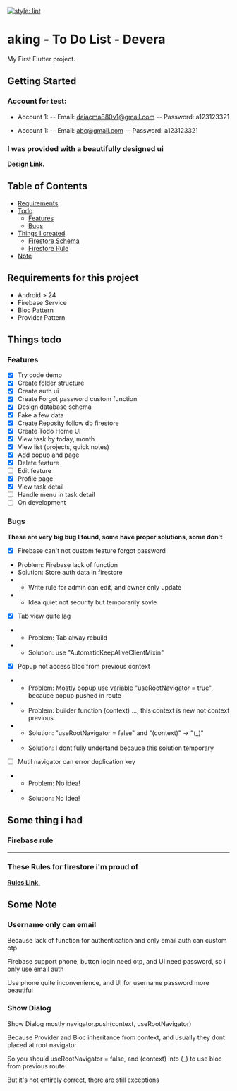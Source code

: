 [![style: lint](https://img.shields.io/badge/style-lint-4BC0F5.svg)](https://pub.dev/packages/lint)

# aking - To Do List - Devera

My First Flutter project.

## Getting Started

### Account for test:

- Account 1:
-- Email: daiacma880v1@gmail.com
-- Password: a123123321

- Account 1:
-- Email: abc@gmail.com
-- Password: a123123321

### I was provided with a beautifully designed ui

[**Design Link.**](https://www.figma.com/file/Lg4BWGwHR2L3Qwk6s0yIHO/Devera-Aking-To-Do-List-App?node-id=0%3A1)<br>

## Table of Contents

- [Requirements](#requirements)
- [Todo](#todo)
  - [Features](#features)
  - [Bugs](#bugs)
- [Things I created](#created)
  - [Firestore Schema](#schema)
  - [Firestore Rule](#rule)
- [Note](#note)

## Requirements for this project<a name = "requirements"></a>

- Android > 24
- Firebase Service
- Bloc Pattern
- Provider Pattern

## Things todo<a name = "todo"></a>

### Features<a name = "features"></a>

- [x] Try code demo
- [x] Create folder structure
- [x] Create auth ui
- [x] Create Forgot password custom function
- [x] Design database schema
- [x] Fake a few data
- [x] Create Reposity follow db firestore
- [x] Create Todo Home UI
- [x] View task by today, month
- [x] View list (projects, quick notes)
- [x] Add popup and page
- [x] Delete feature
- [ ] Edit feature
- [x] Profile page
- [x] View task detail
- [ ] Handle menu in task detail
- [ ] On development

### Bugs <a name = "bugs"></a>

<b>These are very big bug I found, some have proper solutions, some don't</b>

- [x] Firebase can't not custom feature forgot password
- Problem: Firebase lack of function
- Solution: Store auth data in firestore
- - Write rule for admin can edit, and owner only update
- - Idea quiet not security but temporarily sovle

- [x] Tab view quite lag
- - Problem: Tab alway rebuild
- - Solution: use "AutomaticKeepAliveClientMixin"

- [x] Popup not access bloc from previous context
- - Problem: Mostly popup use variable "useRootNavigator = true", becauce popup pushed in route
- - Problem: builder function (context) ..., this context is new not context previous
- - Solution: "useRootNavigator = false" and "(context)" -> "(_)"
- - Solution: I dont fully undertand becauce this solution temporary

- [ ] Mutil navigator can error duplication key
- - Problem: No idea!
- - Solution: No Idea!

## Some thing i had<a name = "created"></a>

### Firebase rule<a name = "aws"></a>

----------

### These Rules for firestore i'm proud of<a name = "rule"></a>


[**Rules Link.**](https://firebasestorage.googleapis.com/v0/b/icon-af204.appspot.com/o/rule_aking.png?alt=media&token=62f5eeca-70ed-48a4-a860-0a9aff29febd)<br>


## Some Note<a name = "note"></a>

### Username only can email

Because lack of function for authentication and only email auth can custom otp

Firebase support phone, button login need otp, and UI need password, so i only use email auth

Use phone quite inconvenience, and UI for username password more beautiful

### Show Dialog

Show Dialog mostly navigator.push(context, useRootNavigator)

Because Provider and Bloc inheritance from context, and usually they dont placed at root navigator

So you should useRootNavigator = false, and (context) into (_) to use bloc from previous route

But it's not entirely correct, there are still exceptions
